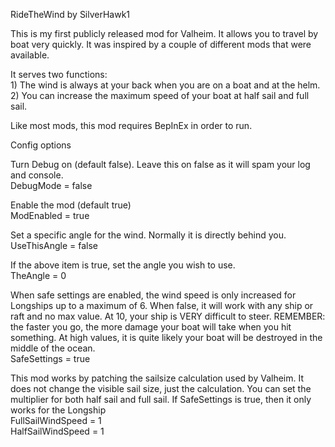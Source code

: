﻿RideTheWind by SilverHawk1

This is my first publicly released mod for Valheim. It allows you to travel
by boat very quickly. It was inspired by a couple of different mods that were available.

It serves two functions: <br>
    1) The wind is always at your back when you are on a boat and at the helm. <br>
    2) You can increase the maximum speed of your boat at half sail and full sail.<br>

Like most mods, this mod requires BepInEx in order to run.

Config options

Turn Debug on (default false). Leave this on false as it will spam your log and console.<br>
DebugMode = false

Enable the mod (default true)<br> 
ModEnabled = true

Set a specific angle for the wind. Normally it is directly behind you.<br>
UseThisAngle = false

If the above item is true, set the angle you wish to use.<br>
TheAngle = 0

When safe settings are enabled, the wind speed is only increased for Longships up
to a maximum of 6. When false, it will work with any ship or raft and no max value. At 10,
your ship is VERY difficult to steer. REMEMBER: the faster you go, the more damage your boat 
will take when you hit something. At high values, it is quite likely your boat will be destroyed
in the middle of the ocean.<br>
SafeSettings = true

This mod works by patching the sailsize calculation used by Valheim. It does not change the
visible sail size, just the calculation. You can set the multiplier for both half sail and 
full sail. If SafeSettings is true, then it only works for the Longship<br>
FullSailWindSpeed = 1<br>
HalfSailWindSpeed = 1

